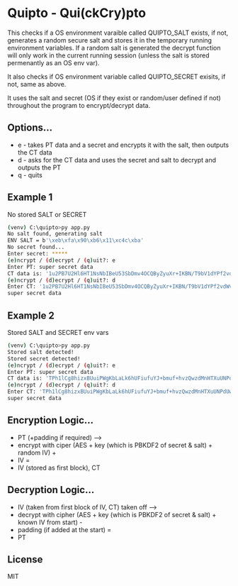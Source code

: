 # Quipto - Qui(ckCry)pto

This checks if a OS environment varaible called QUIPTO_SALT exists, if not, generates a random secure salt and stores it in the temporary running environment variables. If a random salt is generated the decrypt function will only work in the current running session (unless the salt is stored permenantly as an OS env var).

It also checks if OS environment variable called QUIPTO_SECRET exisits, if not, same as above.

It uses the salt and secret (OS if they exist or random/user defined if not) throughout the program to encrypt/decrypt data.

Options...
----
- e - takes PT data and a secret and encrypts it with the salt, then outputs the CT data
- d - asks for the CT data and uses the secret and salt to decrypt and outputs the PT
- q - quits


Example 1
----
No stored SALT or SECRET
```sh
(venv) C:\quipto>py app.py
No salt found, generating salt
ENV SALT = b'\xeb\xfa\x90\xb6\x11\xc4c\xba'
No secret found...
Enter secret: *****
(e)ncrypt / (d)ecrypt / (q)uit?: e
Enter PT: super secret data
CT data is: '1u2PB7U2Hl6HT1NsNbIBeU53SbDmv4OCQByZyuXr+IKBN/T9bV1dYPf2vdWvwJNW'
(e)ncrypt / (d)ecrypt / (q)uit?: d
Enter CT: '1u2PB7U2Hl6HT1NsNbIBeU53SbDmv4OCQByZyuXr+IKBN/T9bV1dYPf2vdWvwJNW'
super secret data
```

Example 2
----
Stored SALT and SECRET env vars
```sh
(venv) C:\quipto>py app.py
Stored salt detected!
Stored secret detected!
(e)ncrypt / (d)ecrypt / (q)uit?: e
Enter PT: super secret data
CT data is: 'TPh1lCg8hizxBUuiPWgKbLaLk6hUFiufuYJ+bmuf+hvzQwzdMnHTXuUNPdUw4qdw'
(e)ncrypt / (d)ecrypt / (q)uit?: d
Enter CT: 'TPh1lCg8hizxBUuiPWgKbLaLk6hUFiufuYJ+bmuf+hvzQwzdMnHTXuUNPdUw4qdw'
super secret data
```

Encryption Logic...
----
- PT (+padding if required) -->
- encrypt with ciper (AES + key (which is PBKDF2 of secret & salt) + random IV) +
- IV =
- IV (stored as first block), CT

Decryption Logic...
----
- IV (taken from first block of IV, CT) taken off -->
- decrypt with cipher (AES + key (which is PBKDF2 of secret & salt) + known IV from start) -
- padding (if added at the start) =
- PT


License
----
MIT